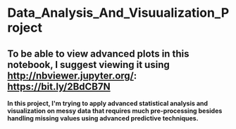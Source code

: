 # Data_Analysis_And_Visuualization_Project
## To be able to view advanced plots in this notebook, I suggest viewing it using  http://nbviewer.jupyter.org/: https://bit.ly/2BdCB7N

**In this project, I'm trying to apply advanced statistical analysis and visualization on messy data that requires much pre-processing besides handling missing values using advanced predictive techniques.**
